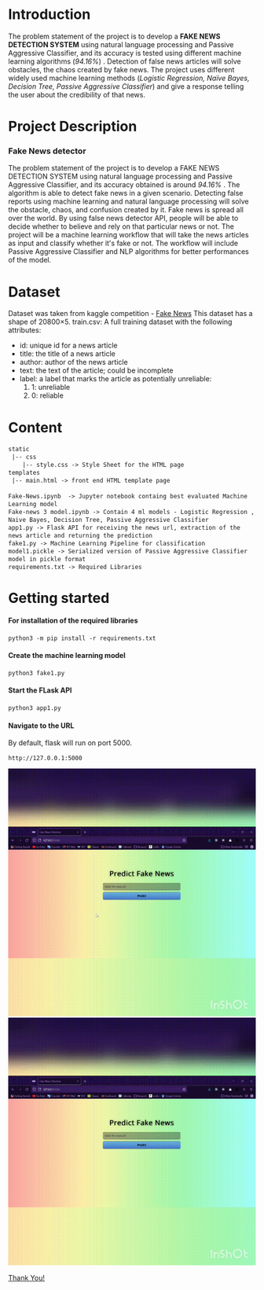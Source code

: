 


# Introduction
The problem statement of the project is to develop a **FAKE NEWS DETECTION SYSTEM** using natural language processing and Passive Aggressive Classifier, and its accuracy is tested using different machine learning algorithms (_94.16%_) . Detection of false news articles will solve obstacles, the chaos created by fake news. The project uses different widely used machine learning methods (_Logistic Regression, Naïve Bayes, Decision Tree, Passive Aggressive Classifier_) and give a response telling the user about the credibility of that news.

# Project Description
### Fake News detector 
The problem statement of the project is to develop a FAKE NEWS DETECTION SYSTEM using natural language processing and Passive Aggressive Classifier, and its accuracy obtained is around _94.16%_ . The algorithm is able to detect fake news in a given scenario. Detecting false reports using machine learning and natural language processing will solve the obstacle, chaos, and confusion created by it. Fake news is spread all over the world. By using false news detector API, people will be able to decide whether to believe and rely on that particular news or not. The project will be a machine learning workflow that will take the news articles as input and classify whether it's fake or not. The workflow will include Passive Aggressive Classifier and NLP algorithms for better performances of the model.

# Dataset
 Dataset was taken from kaggle competition - [Fake News](https://www.kaggle.com/c/fake-news/data)
This dataset has a shape of 20800×5. 
train.csv: A full training dataset with the following   attributes:
* id: unique id for a news article
* title: the title of a news article
* author: author of the news article
* text: the text of the article; could be incomplete
* label: a label that marks the article as potentially unreliable:
    1. 1: unreliable
    2. 0: reliable


# Content

```
static
 |-- css
	|-- style.css -> Style Sheet for the HTML page
templates
 |-- main.html -> front end HTML template page 

Fake-News.ipynb  -> Jupyter notebook containg best evaluated Machine Learning model
Fake-news 3 model.ipynb -> Contain 4 ml models - Logistic Regression , Naive Bayes, Decision Tree, Passive Aggressive Classifier
app1.py -> Flask API for receiving the news url, extraction of the news article and returning the prediction 
fake1.py -> Machine Learning Pipeline for classification 
model1.pickle -> Serialized version of Passive Aggressive Classifier model in pickle format
requirements.txt -> Required Libraries 
``` 
# Getting started

#### For installation of the required libraries 
```
python3 -m pip install -r requirements.txt
```
#### Create the machine learning model
```
python3 fake1.py
```
#### Start the FLask API
```
python3 app1.py
```
#### Navigate to the URL 
By default, flask will run on port 5000.
```
http://127.0.0.1:5000
```
<img src="image/fake.gif">
<img src="image/real.gif">

[Thank You!](https://medium.com/analytics-vidhya/building-a-fake-news-classifier-deploying-it-using-flask-6aac31dfe31d)

